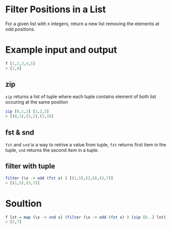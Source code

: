 # Filter Positions in a List 

For a given list with `X` integers, return a new list removing the elements at odd positions.

# Example input and output 
```haskell 
f [1,2,3,4,5]
> [2,4]
```


## zip 
`zip` returns a list of tuple where each tuple contains element of both list occuring at the same position 

```haskell
zip [0,1,2] [1,2,3]
> [(0,1),(1,2),(2,3)]
```


## fst & snd 
`fst` and `snd` is a way to retrive a value from tuple, `fst` returns first item in the tuple, `snd` returns the second item in a tuple.


## filter with tuple
```haskell
filter (\x -> odd (fst x) ) [(1,5),(2,6),(3,7)]
> [(1,5),(3,7)]
```


# Soultion
```haskell
f lst = map (\x -> snd x) (filter (\x -> odd (fst x) ) (zip [0..] lst))
> [5,7]
```
